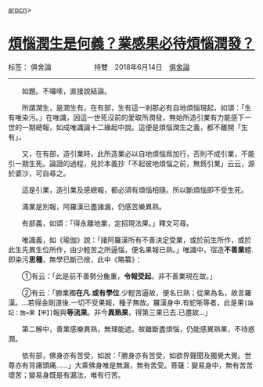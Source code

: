 ﻿[arpcn](https://arpcn.github.io/)><br>

# [煩惱潤生是何義？業感果必待煩惱潤發？][1]

标签： 俱舍論
　　　　　　持雙　2018年6月14日　[俱舍論](https://mp.weixin.qq.com/s/HNNfqC3dI2HMy4MXRWK-pw)

---

　　如題。不囉嗦，直接說結論。

　　所謂潤生，是潤生有。在有部，生有這一剎那必有自地煩惱現起，如頌：「生有唯染污。」在唯識，因這一世死沒前的愛取所潤發，無始所造引業有力能感下一世的一期總報，如成唯識論十二緣起中說。這便是煩惱潤生之義，都不離開「生有」。

　　又，在有部，造引業時，此所造業必以自地煩惱爲加行，否則不成引業，不能引一期生死。論證的過程，見於本義抄「不起彼地煩惱之前，無爲引業」云云，源於婆沙，可自尋之。

　　這是引業，造引業及感總報，都必須有煩惱相隨。所以斷煩惱即不受生死。

　　滿業是別報，阿羅漢已盡諸漏，仍感苦樂異熟。

　　有部義，如頌：「得永離地業，定招現法果。」釋文可尋。

　　唯識義，如《瑜伽》說：「諸阿羅漢所有不善決定受業，或於前生所作，或於此生先異生位所作，由少輕苦之所逼惱，便名果報已熟。」唯識中，宿造**不善業**體.即染污**思種**，無學已斷已捨，此中《略纂》：

　　①有云：「此是前不善勢分麁重，**令報受起**，非不善業現在故。」

　　②有云：「勝業獨**在凡.或有學位**.少輕苦逼故，便名已熟；從果為名，故言羅漢。…若得金剛道後.一切不受果報，種子無故。羅漢身中.有蛇哳等者，此是果`[論記：施=果【甲】]`報與**等流果**。非今**異熟果**，得第三果已去.已盡故…」

　　第二解中，善業感樂異熟，無理能遮。故雖斷盡煩惱，仍能感異熟果，不待惑潤。

　　依有部，佛身亦有苦受，如說：「勝身亦有苦受，如欲界聲聞及獨覺大覺。世尊亦有背痛頭痛……」大乘佛身唯是無漏，無有苦受。菩薩：變易身中，無有苦苦壞苦；變易身既是有漏法，唯有行苦。


  [1]: https://mp.weixin.qq.com/s/oFvCp5y0_SudClM9yNFIoA


